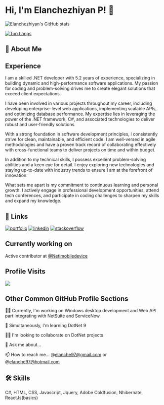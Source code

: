 # Hi, I'm Elanchezhiyan P! 👋 

![Elanchezhiyan's GitHub stats](https://github-readme-stats.vercel.app/api?username=elanchezhiyan-p&show_icons=true&theme=radical)

[![Top Langs](https://github-readme-stats.vercel.app/api/top-langs/?username=elanchezhiyan-p&langs_count=8&layout=compact)](https://github.com/elanchezhiyan-p/github-readme-stats)

## 🚀 About Me
## Experience

I am a skilled .NET developer with 5.2 years of experience, specializing in building dynamic and high-performance software applications. My passion for coding and problem-solving drives me to create elegant solutions that exceed client expectations.

I have been involved in various projects throughout my career, including developing enterprise-level web applications, implementing scalable APIs, and optimizing database performance. My expertise lies in leveraging the power of the .NET framework, C#, and associated technologies to deliver robust and user-friendly solutions.

With a strong foundation in software development principles, I consistently strive for clean, maintainable, and efficient code. I am well-versed in agile methodologies and have a proven track record of collaborating effectively with cross-functional teams to deliver projects on time and within budget.

In addition to my technical skills, I possess excellent problem-solving abilities and a keen eye for detail. I enjoy exploring new technologies and staying up-to-date with industry trends to ensure I am at the forefront of innovation.

What sets me apart is my commitment to continuous learning and personal growth. I actively engage in professional development opportunities, attend tech conferences, and participate in coding challenges to sharpen my skills and expand my knowledge.


## 🔗 Links
[![portfolio](https://img.shields.io/badge/my_portfolio-000?style=for-the-badge&logo=ko-fi&logoColor=white)](http://elanchezhiyan-p.github.io/profile)
[![linkedin](https://img.shields.io/badge/linkedin-0A66C2?style=for-the-badge&logo=linkedin&logoColor=white)](https://in.linkedin.com/in/elanchezhiyan-p)
[![stackoverflow](https://img.shields.io/badge/stack%20overflow-FE7A16?logo=stack-overflow&logoColor=white&style=for-the-badge)](https://stackoverflow.com/users/10524923/elanchezhiyan-p)

## Currently working on 
  Active contributor at [@Netimobiledevice](https://github.com/artehe/Netimobiledevice)

## Profile Visits
![](https://komarev.com/ghpvc/?username=Elanchezhiyan-P&base=5000)

## Other Common GitHub Profile Sections
👩‍💻 Currently, I'm working on Windows desktop development and Web API part integrating with NetSuite and ServiceNow.

🧠 Simultaneously, I'm learning DotNet 9

👯‍♀️ I'm looking to collaborate on DotNet projects

💬 Ask me about...

📫 How to reach me... @elanche97@gmail.com or @elanche97@hotmail.com

## 🛠 Skills
C#, HTML, CSS, Javascript, Jquery, Adobe Coldfusion, Nhibernate, ReactJs(basics)
